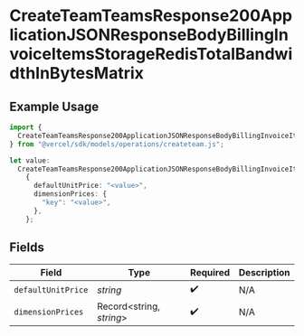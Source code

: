 # CreateTeamTeamsResponse200ApplicationJSONResponseBodyBillingInvoiceItemsStorageRedisTotalBandwidthInBytesMatrix

## Example Usage

```typescript
import {
  CreateTeamTeamsResponse200ApplicationJSONResponseBodyBillingInvoiceItemsStorageRedisTotalBandwidthInBytesMatrix,
} from "@vercel/sdk/models/operations/createteam.js";

let value:
  CreateTeamTeamsResponse200ApplicationJSONResponseBodyBillingInvoiceItemsStorageRedisTotalBandwidthInBytesMatrix =
    {
      defaultUnitPrice: "<value>",
      dimensionPrices: {
        "key": "<value>",
      },
    };
```

## Fields

| Field                    | Type                     | Required                 | Description              |
| ------------------------ | ------------------------ | ------------------------ | ------------------------ |
| `defaultUnitPrice`       | *string*                 | :heavy_check_mark:       | N/A                      |
| `dimensionPrices`        | Record<string, *string*> | :heavy_check_mark:       | N/A                      |